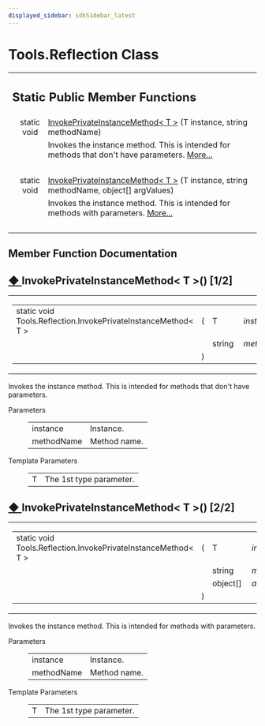 ```yaml
---
displayed_sidebar: sdkSidebar_latest
---
```

# Tools.Reflection Class 

<div class="contents"><table class="memberdecls"><tr class="heading"><td colspan="2"><h2 class="groupheader"><a id="pub-static-methods" name="pub-static-methods"></a> Static Public Member Functions</h2></td></tr><tr class="memitem:a4da25acf1998dbb27b4a99242b276673"><td class="memItemLeft" align="right" valign="top">static void&#160;</td><td class="memItemRight" valign="bottom"><a class="el" href="class_tools_1_1_reflection.html#a4da25acf1998dbb27b4a99242b276673">InvokePrivateInstanceMethod&lt; T &gt;</a> (T instance, string methodName)</td></tr><tr class="memdesc:a4da25acf1998dbb27b4a99242b276673"><td class="mdescLeft">&#160;</td><td class="mdescRight">Invokes the instance method. This is intended for methods that don't have parameters.  <a href="class_tools_1_1_reflection.html#a4da25acf1998dbb27b4a99242b276673">More...</a><br /></td></tr><tr class="separator:a4da25acf1998dbb27b4a99242b276673"><td class="memSeparator" colspan="2">&#160;</td></tr><tr class="memitem:aabce3f0f6c38fa458074fbfab27d2277"><td class="memItemLeft" align="right" valign="top">static void&#160;</td><td class="memItemRight" valign="bottom"><a class="el" href="class_tools_1_1_reflection.html#aabce3f0f6c38fa458074fbfab27d2277">InvokePrivateInstanceMethod&lt; T &gt;</a> (T instance, string methodName, object[] argValues)</td></tr><tr class="memdesc:aabce3f0f6c38fa458074fbfab27d2277"><td class="mdescLeft">&#160;</td><td class="mdescRight">Invokes the instance method. This is intended for methods with parameters.  <a href="class_tools_1_1_reflection.html#aabce3f0f6c38fa458074fbfab27d2277">More...</a><br /></td></tr><tr class="separator:aabce3f0f6c38fa458074fbfab27d2277"><td class="memSeparator" colspan="2">&#160;</td></tr></table><h2 class="groupheader">Member Function Documentation</h2><a id="a4da25acf1998dbb27b4a99242b276673" name="a4da25acf1998dbb27b4a99242b276673"></a><h2 class="memtitle"><span class="permalink"><a href="#a4da25acf1998dbb27b4a99242b276673">&#9670;&nbsp;</a></span>InvokePrivateInstanceMethod&lt; T &gt;() <span class="overload">[1/2]</span></h2><div class="memitem"><div class="memproto"><table class="mlabels"><tr><td class="mlabels-left"><table class="memname"><tr><td class="memname">static void Tools.Reflection.InvokePrivateInstanceMethod&lt; T &gt; </td><td>(</td><td class="paramtype">T&#160;</td><td class="paramname"><em>instance</em>, </td></tr><tr><td class="paramkey"></td><td></td><td class="paramtype">string&#160;</td><td class="paramname"><em>methodName</em>&#160;</td></tr><tr><td></td><td>)</td><td></td><td></td></tr></table></td><td class="mlabels-right"><span class="mlabels"><span class="mlabel">inline</span><span class="mlabel">static</span></span></td></tr></table></div><div class="memdoc">Invokes the instance method. This is intended for methods that don't have parameters. <dl class="params"><dt>Parameters</dt><dd><table class="params"><tr><td class="paramname">instance</td><td>Instance.</td></tr><tr><td class="paramname">methodName</td><td>Method name.</td></tr></table></dd></dl><dl class="tparams"><dt>Template Parameters</dt><dd><table class="tparams"><tr><td class="paramname">T</td><td>The 1st type parameter.</td></tr></table></dd></dl></div></div><a id="aabce3f0f6c38fa458074fbfab27d2277" name="aabce3f0f6c38fa458074fbfab27d2277"></a><h2 class="memtitle"><span class="permalink"><a href="#aabce3f0f6c38fa458074fbfab27d2277">&#9670;&nbsp;</a></span>InvokePrivateInstanceMethod&lt; T &gt;() <span class="overload">[2/2]</span></h2><div class="memitem"><div class="memproto"><table class="mlabels"><tr><td class="mlabels-left"><table class="memname"><tr><td class="memname">static void Tools.Reflection.InvokePrivateInstanceMethod&lt; T &gt; </td><td>(</td><td class="paramtype">T&#160;</td><td class="paramname"><em>instance</em>, </td></tr><tr><td class="paramkey"></td><td></td><td class="paramtype">string&#160;</td><td class="paramname"><em>methodName</em>, </td></tr><tr><td class="paramkey"></td><td></td><td class="paramtype">object[]&#160;</td><td class="paramname"><em>argValues</em>&#160;</td></tr><tr><td></td><td>)</td><td></td><td></td></tr></table></td><td class="mlabels-right"><span class="mlabels"><span class="mlabel">inline</span><span class="mlabel">static</span></span></td></tr></table></div><div class="memdoc">Invokes the instance method. This is intended for methods with parameters. <dl class="params"><dt>Parameters</dt><dd><table class="params"><tr><td class="paramname">instance</td><td>Instance.</td></tr><tr><td class="paramname">methodName</td><td>Method name.</td></tr></table></dd></dl><dl class="tparams"><dt>Template Parameters</dt><dd><table class="tparams"><tr><td class="paramname">T</td><td>The 1st type parameter.</td></tr></table></dd></dl></div></div></div> 
